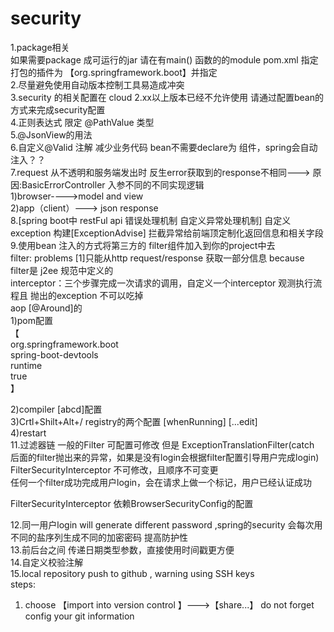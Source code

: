 # security
1.package相关  
  如果需要package 成可运行的jar 请在有main() 函数的的module pom.xml 指定 打包的插件为 【org.springframework.boot】并指定<finalName>  
2.尽量避免使用自动版本控制工具易造成冲突  
3.security 的相关配置在 cloud 2.xx以上版本已经不允许使用 请通过配置bean的方式来完成security配置  
4.正则表达式 限定 @PathValue 类型  
5.@JsonView的用法  
6.自定义@Valid 注解 减少业务代码  bean不需要declare为 组件，spring会自动注入？？  
7.request 从不透明和服务端发出时  反生error获取到的response不相同--->  原因:BasicErrorController 入参不同的不同实现逻辑  
  1)browser---->model and view  
  2)app（client）---> json response  
8.[spring boot中 restFul api 错误处理机制 自定义异常处理机制] 自定义exception 构建[ExceptionAdvise] 拦截异常给前端顶定制化返回信息和相关字段  
9.使用bean 注入的方式将第三方的 filter组件加入到你的project中去  
  filter: problems [1]只能从http request/response 获取一部分信息  because filter是 j2ee 规范中定义的  
  interceptor：三个步骤完成一次请求的调用，自定义一个interceptor 观测执行流程且 抛出的exception 不可以吃掉  
  aop [@Around]的  
 1)pom配置  
       【<dependency>  
                <groupId>org.springframework.boot</groupId>  
                <artifactId>spring-boot-devtools</artifactId>  
                <scope>runtime</scope>  
                <optional>true</optional>  
       </dependency> 】
       
 2)compiler [abcd]配置  
 3)Crtl+Shilt+Alt+/  registry的两个配置 [whenRunning] [...edit]  
 4)restart  
11.过滤器链  一般的Filter 可配置可修改 但是 ExceptionTranslationFilter(catch 后面的filter抛出来的异常，如果是没有login会根据filter配置引导用户完成login) FilterSecurityInterceptor  不可修改，且顺序不可变更  
任何一个filter成功完成用户login，会在请求上做一个标记，用户已经认证成功  

FilterSecurityInterceptor 依赖BrowserSecurityConfig的配置  

12.同一用户login will generate different password ,spring的security 会每次用不同的盐序列生成不同的加密密码 提高防护性  
13.前后台之间 传递日期类型参数，直接使用时间戳更方便  
14.自定义校验注解  
15.local repository push to github , warning using SSH keys  
steps:  
1) choose 【import into version control 】--->【share...】 do not forget config your git information  
 
      
       
  



  
  
  